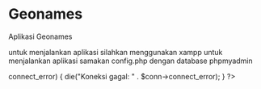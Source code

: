 # Geonames
Aplikasi Geonames

untuk menjalankan aplikasi silahkan menggunakan xampp untuk menjalankan aplikasi
samakan config.php dengan database phpmyadmin

<?php
$host = "localhost";
$user = "root";  // Ganti dengan user MySQL Anda
$pass = "";      // Ganti dengan password MySQL Anda
$dbname = "geonames";

$conn = new mysqli($host, $user, $pass, $dbname);

if ($conn->connect_error) {
    die("Koneksi gagal: " . $conn->connect_error);
}
?>
